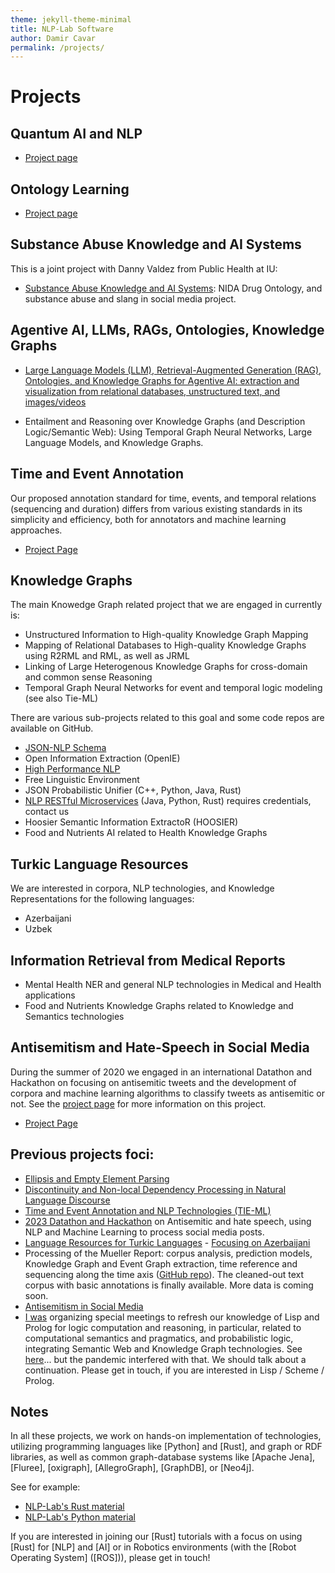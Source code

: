 ```yaml
---
theme: jekyll-theme-minimal
title: NLP-Lab Software
author: Damir Cavar
permalink: /projects/
---
```


# Projects


## Quantum AI and NLP

- [Project page](/quantumnlp)


## Ontology Learning

- [Project page](/ontology_learning)


## Substance Abuse Knowledge and AI Systems

This is a joint project with Danny Valdez from Public Health at IU:

- [Substance Abuse Knowledge and AI Systems](/substanceabuse): NIDA Drug Ontology, and substance abuse and slang in social media project.


## Agentive AI, LLMs, RAGs, Ontologies, Knowledge Graphs

- [Large Language Models (LLM), Retrieval-Augmented Generation (RAG), Ontologies, and Knowledge Graphs for Agentive AI: extraction and visualization from relational databases, unstructured text, and images/videos](/kgextraction)

- Entailment and Reasoning over Knowledge Graphs (and Description Logic/Semantic Web): Using Temporal Graph Neural Networks, Large Language Models, and Knowledge Graphs.




## Time and Event Annotation

Our proposed annotation standard for time, events, and temporal relations (sequencing and duration) differs from various existing standards in its simplicity and efficiency, both for annotators and machine learning approaches.

- [Project Page](/timeevents)


## Knowledge Graphs

The main Knowedge Graph related project that we are engaged in currently is:

- Unstructured Information to High-quality Knowledge Graph Mapping
- Mapping of Relational Databases to High-quality Knowledge Graphs using R2RML and RML, as well as JRML
- Linking of Large Heterogenous Knowledge Graphs for cross-domain and common sense Reasoning
- Temporal Graph Neural Networks for event and temporal logic modeling (see also Tie-ML)

There are various sub-projects related to this goal and some code repos are available on GitHub.

- [JSON-NLP Schema](https://github.com/SemiringInc/JSON-NLP)
- Open Information Extraction (OpenIE)
- [High Performance NLP](http://hpnlp.org/)
- Free Linguistic Environment
- JSON Probabilistic Unifier (C++, Python, Java, Rust)
- [NLP RESTful Microservices](https://api.linguistic.technology/) (Java, Python, Rust) requires credentials, contact us
- Hoosier Semantic Information ExtractoR (HOOSIER)
- Food and Nutrients AI related to Health Knowledge Graphs


## Turkic Language Resources

We are interested in corpora, NLP technologies, and Knowledge Representations for the following languages:

- Azerbaijani
- Uzbek


## Information Retrieval from Medical Reports

- Mental Health NER and general NLP technologies in Medical and Health applications
- Food and Nutrients Knowledge Graphs related to Knowledge and Semantics technologies


## Antisemitism and Hate-Speech in Social Media

During the summer of 2020 we engaged in an international Datathon and Hackathon on focusing on antisemitic tweets and the development of corpora and machine learning algorithms to classify tweets as antisemitic or not. See the [project page](/antisemitism) for more information on this project.

- [Project Page](/antisemitism)


## Previous projects foci:

- [Ellipsis and Empty Element Parsing](/ellipsis)
- [Discontinuity and Non-local Dependency Processing in Natural Language Discourse](/discontinuities)
- [Time and Event Annotation and NLP Technologies (TIE-ML)](/timeevents)
- [2023 Datathon and Hackathon](https://isca.indiana.edu/publication-research/social-media-project/datathon-2023/index.html) on Antisemitic and hate speech, using NLP and Machine Learning to process social media posts.
- [Language Resources for Turkic Languages](/turkic) - [Focusing on Azerbaijani](/turkic)
- Processing of the Mueller Report: corpus analysis, prediction models, Knowledge Graph and Event Graph extraction, time reference and sequencing along the time axis ([GitHub repo](https://github.com/SemiringInc/Mueller-Report-Corpus)). The cleaned-out text corpus with basic annotations is finally available. More data is coming soon.
- [Antisemitism in Social Media](/antisemitism)
- [I was](https://www.linkedin.com/in/damircavar/) organizing special meetings to refresh our knowledge of Lisp and Prolog for logic computation and reasoning, in particular, related to computational semantics and pragmatics, and probabilistic logic, integrating Semantic Web and Knowledge Graph technologies. See [here](http://damir.cavar.me/2020-01-23-Knowledge_Representation_and_Reasoning_for_AI_using_Lisp_Prolog)... but the pandemic interfered with that. We should talk about a continuation. Please get in touch, if you are interested in Lisp / Scheme / Prolog.


## Notes

In all these projects, we work on hands-on implementation of technologies, utilizing programming languages like [Python] and [Rust], and graph or RDF libraries, as well as common graph-database systems like [Apache Jena], [Fluree], [oxigraph], [AllegroGraph], [GraphDB], or [Neo4j].

See for example:

- [NLP-Lab's Rust material](/rust)
- [NLP-Lab's Python material](/software)

If you are interested in joining our [Rust] tutorials with a focus on using [Rust] for [NLP] and [AI] or in Robotics environments (with the [Robot Operating System] ([ROS])), please get in touch!

